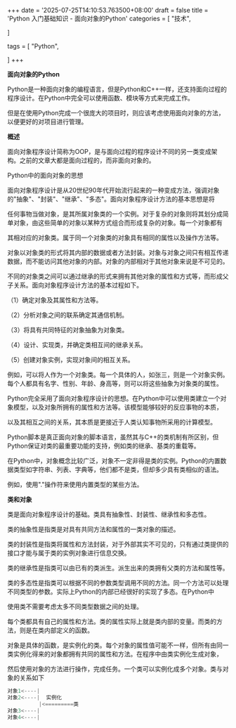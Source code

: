 +++
date = '2025-07-25T14:10:53.763500+08:00'
draft = false
title = 'Python 入门基础知识 - 面向对象的Python'
categories = [
    "技术",

]

tags = [
    "Python",

]
+++

**面向对象的Python**

Python是一种面向对象的编程语言，但是Python和C++一样，还支持面向过程的程序设计。在Python中完全可以使用函数、模块等方式来完成工作。

但是在使用Python完成一个很庞大的项目时，则应该考虑使用面向对象的方法，以便更好的对项目进行管理。

**概述**

面向对象程序设计简称为OOP，是与面向过程的程序设计不同的另一类变成架构。之前的文章大都是面向过程的，而非面向对象的。

Python中的面向对象的思想

面向对象程序设计是从20世纪90年代开始流行起来的一种变成方法，强调对象的"抽象"、"封装"、"继承"、"多态"。面向对象程序设计方法的基本思想是将

任何事物当做对象，是其所属对象类的一个实例。对于复杂的对象则将其划分成简单对象，由这些简单的对象以某种方式组合而形成复杂的对象。每一个对象都有

其相对应的对象类。属于同一个对象类的对象具有相同的属性以及操作方法等。

对象以对象类的形式将其内部的数据或者方法封装。对象与对象之间只有相互传递数据，而不能访问其他对象的内部。对象的内部相对于其他对象来说是不可见的。

不同的对象类之间可以通过继承的形式来拥有其他对象的属性和方式等，而形成父子关系。面向对象程序设计方法的基本过程如下。

（1）确定对象及其属性和方法等。

（2）分析对象之间的联系确定其通信机制。

（3）将具有共同特征的对象抽象为对象类。

（4）设计、实现类，并确定类相互间的继承关系。

（5）创建对象实例，实现对象间的相互关系。

例如，可以将人作为一个对象类。每一个具体的人，如张三，则是一个对象实例。每个人都具有名字、性别、年龄、身高等，则可以将这些抽象为对象类的属性。

Python完全采用了面向对象程序设计的思想。在Python中可以使用类建立一个对象模型，以及对象所拥有的属性和方法等。该模型能够较好的反应事物的本质，

以及其相互之间的关系，其本质是更接近于人类认知事物所采用的计算模型。

Python脚本是真正面向对象的脚本语言，虽然其与C++的类机制有所区别，但Python保证对类的最重要功能的支持，例如类的继承、基类的重载等。

在Python中，对象概念比较广泛，对象不一定非得是类的实例。Python的内置数据类型如字符串、列表、字典等，他们都不是类，但却多少具有类相似的语法。

例如，使用"."操作符来使用内置类型的某些方法。

**类和对象**

类是面向对象程序设计的基础。类具有抽象性、封装性、继承性和多态性。

类的抽象性是指类是对具有共同方法和属性的一类对象的描述。

类的封装性是指类将属性和方法封装，对于外部其实不可见的，只有通过类提供的接口才能与属于类的实例对象进行信息交换。

类的继承性是指类可以由已有的类派生。派生出来的类拥有父类的方法和属性等。

类的多态性是指类可以根据不同的参数类型调用不同的方法。同一个方法可以处理不同类型的参数。实际上Python的内部已经很好的实现了多态。在Python中

使用类不需要考虑太多不同类型数据之间的处理。

每个类都具有自己的属性和方法。类的属性实际上就是类内部的变量。而类的方法，则是在类内部定义的函数。

对象是具体的函数，是实例化的类。每个对象的属性值可能不一样，但所有由同一类实例化得来的对象都拥有共同的属性和方法。在程序中由类实例化生成对象，

然后使用对象的方法进行操作，完成任务。一个类可以实例化成多个对象。类与对象的关系如下

```py
对象1<----|
对象2<----|  实例化
          |<=========类
对象3<----|
对象4<----|
```
